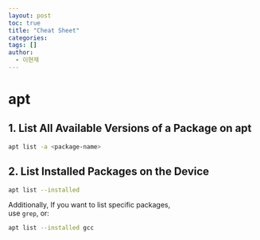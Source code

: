 ```yaml
---
layout: post
toc: true
title: "Cheat Sheet"
categories: 
tags: []
author:
  - 이현재
---
```


# apt
## 1. List All Available Versions of a Package on apt
```bash
apt list -a <package-name>
```

## 2. List Installed Packages on the Device
```bash
apt list --installed
```
Additionally, If you want to list specific packages,<br>
use `grep`, or:
```bash
apt list --installed gcc
```
